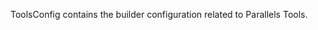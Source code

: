 <!-- Code generated from the comments of the ToolsConfig struct in builder/parallels/common/tools_config.go; DO NOT EDIT MANUALLY -->
ToolsConfig contains the builder configuration related to Parallels Tools.

